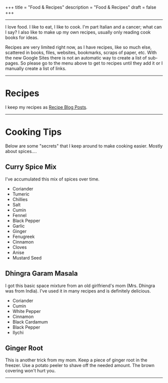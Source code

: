 +++
title = "Food & Recipes"
description = "Food & Recipes"
draft = false
+++

- - - - - - -

I love food. I like to eat, I like to cook. I'm part Italian and a cancer; what can I say? I also like to make up my own recipes, usually only reading cook books for ideas.

Recipes are very limited right now, as I have recipes, like so much else, scattered in books, files, websites, bookmarks, scraps of paper, etc.  With the new Google Sites there is not an automatic way to create a list of sub-pages.  So please go to the menu above to get to recipes until they add it or I manually create a list of links.

- - -

# Recipes

I keep my recipes as [Recipe Blog Posts](../categories/recipes).

- - -

# Cooking Tips

Below are some "secrets" that I keep around to make cooking easier.  Mostly about spices....

## Curry Spice Mix
I've accumulated this mix of spices over time.  
  * Coriander
  * Tumeric
  * Chillies
  * Salt
  * Cumin
  * Fennel
  * Black Pepper
  * Garlic
  * Ginger
  * Fenugreek
  * Cinnamon
  * Cloves
  * Anise
  * Mustard Seed

## Dhingra Garam Masala
I got this basic space mixture from an old girlfriend's mom (Mrs. Dhingra was from India).  I've used it in many recipes and is definitely delicious.
  * Coriander
  * Cumin
  * White Pepper
  * Cinnamon
  * Black Cardamum
  * Black Pepper
  * Ilychi

## Ginger Root
This is another trick from my mom. Keep a piece of ginger root in the freezer. Use a potato peeler to shave off the needed amount. The brown covering won't hurt you.

- - -
